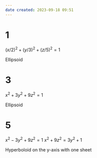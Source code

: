 ```yaml
---
date created: 2023-09-18 09:51
---
```


# 1

$(x/2)^2+(y/3)^2+(z/5)^2=1$

Ellipsoid

# 3

$x^2+3y^2+9z^2=1$

Ellipsoid

# 5

$x^2-3y^2+9z^2=1$
$x^2+9z^2=3y^2+1$

Hyperboloid on the y-axis with one sheet
